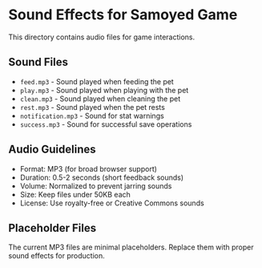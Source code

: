 # Sound Effects for Samoyed Game

This directory contains audio files for game interactions.

## Sound Files

- `feed.mp3` - Sound played when feeding the pet
- `play.mp3` - Sound played when playing with the pet
- `clean.mp3` - Sound played when cleaning the pet
- `rest.mp3` - Sound played when the pet rests
- `notification.mp3` - Sound for stat warnings
- `success.mp3` - Sound for successful save operations

## Audio Guidelines

- Format: MP3 (for broad browser support)
- Duration: 0.5-2 seconds (short feedback sounds)
- Volume: Normalized to prevent jarring sounds
- Size: Keep files under 50KB each
- License: Use royalty-free or Creative Commons sounds

## Placeholder Files

The current MP3 files are minimal placeholders. Replace them with proper sound effects for production.
